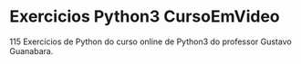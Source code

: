# Exercicios Python3 CursoEmVideo
 115 Exercícios de Python do curso online de Python3 do professor Gustavo Guanabara.
